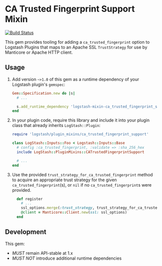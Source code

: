 # CA Trusted Fingerprint Support Mixin

[![Build Status](https://travis-ci.com/logstash-plugins/logstash-mixin-ca_trusted_fingerprint_support.svg?branch=main)](https://travis-ci.com/logstash-plugins/logstash-mixin-ca_trusted_fingerprint_support)

This gem provides tooling for adding a `ca_trusted_fingerprint` option to Logstash Plugins that maps to an Apache SSL `TrustStrategy` for use by Manticore or Apache HTTP client.

## Usage

1. Add version `~>1.0` of this gem as a runtime dependency of your Logstash plugin's `gemspec`:

    ~~~ ruby
    Gem::Specification.new do |s|
      # ...

      s.add_runtime_dependency 'logstash-mixin-ca_trusted_fingerprint_support', '~>1.0'
    end
    ~~~

2. In your plugin code, require this library and include it into your plugin class
   that already inherits `LogStash::Plugin`:

    ~~~ ruby
    require 'logstash/plugin_mixins/ca_trusted_fingerprint_support'

    class LogStash::Inputs::Foo < Logstash::Inputs::Base
      # config :ca_trusted_fingerprint, :validate => :sha_256_hex
      include LogStash::PluginMixins::CATrustedFingerprintSupport

      # ...
    end
    ~~~

3. Use the provided `trust_strategy_for_ca_trusted_fingerprint` method to acquire an 
   appropriate trust strategy for the given `ca_trusted_fingerprint`(s), or `nil` if
   no `ca_trusted_fingerprint`s were provided. 

    ~~~ ruby
      def register
        # ...
        ssl_options.merge(:trust_strategy, trust_strategy_for_ca_trusted_fingerprint)
        @client = Manticore::Client.new(ssl: ssl_options)
      end
    ~~~

## Development

This gem:
 - *MUST* remain API-stable at 1.x
 - *MUST NOT* introduce additional runtime dependencies
